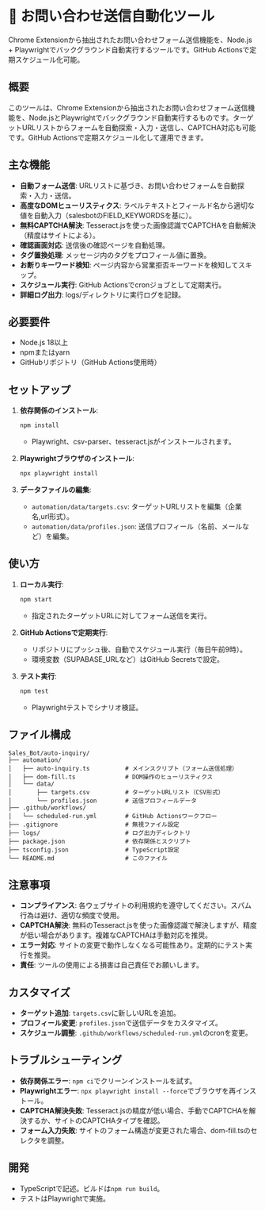 # 🚀 お問い合わせ送信自動化ツール

Chrome Extensionから抽出されたお問い合わせフォーム送信機能を、Node.js + Playwrightでバックグラウンド自動実行するツールです。GitHub Actionsで定期スケジュール化可能。

## 概要

このツールは、Chrome Extensionから抽出されたお問い合わせフォーム送信機能を、Node.jsとPlaywrightでバックグラウンド自動実行するものです。ターゲットURLリストからフォームを自動探索・入力・送信し、CAPTCHA対応も可能です。GitHub Actionsで定期スケジュール化して運用できます。

## 主な機能

- **自動フォーム送信**: URLリストに基づき、お問い合わせフォームを自動探索・入力・送信。
- **高度なDOMヒューリスティクス**: ラベルテキストとフィールド名から適切な値を自動入力（salesbotのFIELD_KEYWORDSを基に）。
- **無料CAPTCHA解決**: Tesseract.jsを使った画像認識でCAPTCHAを自動解決（精度はサイトによる）。
- **確認画面対応**: 送信後の確認ページを自動処理。
- **タグ置換処理**: メッセージ内のタグをプロフィール値に置換。
- **お断りキーワード検知**: ページ内容から営業拒否キーワードを検知してスキップ。
- **スケジュール実行**: GitHub Actionsでcronジョブとして定期実行。
- **詳細ログ出力**: logs/ディレクトリに実行ログを記録。

## 必要要件

- Node.js 18以上
- npmまたはyarn
- GitHubリポジトリ（GitHub Actions使用時）

## セットアップ

1. **依存関係のインストール**:
   ```bash
   npm install
   ```
   - Playwright、csv-parser、tesseract.jsがインストールされます。

2. **Playwrightブラウザのインストール**:
   ```bash
   npx playwright install
   ```

3. **データファイルの編集**:
   - `automation/data/targets.csv`: ターゲットURLリストを編集（企業名,url形式）。
   - `automation/data/profiles.json`: 送信プロフィール（名前、メールなど）を編集。

## 使い方

1. **ローカル実行**:
   ```bash
   npm start
   ```
   - 指定されたターゲットURLに対してフォーム送信を実行。

2. **GitHub Actionsで定期実行**:
   - リポジトリにプッシュ後、自動でスケジュール実行（毎日午前9時）。
   - 環境変数（SUPABASE_URLなど）はGitHub Secretsで設定。

3. **テスト実行**:
   ```bash
   npm test
   ```
   - Playwrightテストでシナリオ検証。

## ファイル構成

```
Sales_Bot/auto-inquiry/
├── automation/
│   ├── auto-inquiry.ts          # メインスクリプト（フォーム送信処理）
│   ├── dom-fill.ts              # DOM操作のヒューリスティクス
│   └── data/
│       ├── targets.csv          # ターゲットURLリスト（CSV形式）
│       └── profiles.json        # 送信プロフィールデータ
├── .github/workflows/
│   └── scheduled-run.yml        # GitHub Actionsワークフロー
├── .gitignore                   # 無視ファイル設定
├── logs/                        # ログ出力ディレクトリ
├── package.json                 # 依存関係とスクリプト
├── tsconfig.json                # TypeScript設定
└── README.md                    # このファイル
```

## 注意事項

- **コンプライアンス**: 各ウェブサイトの利用規約を遵守してください。スパム行為は避け、適切な頻度で使用。
- **CAPTCHA解決**: 無料のTesseract.jsを使った画像認識で解決しますが、精度が低い場合があります。複雑なCAPTCHAは手動対応を推奨。
- **エラー対応**: サイトの変更で動作しなくなる可能性あり。定期的にテスト実行を推奨。
- **責任**: ツールの使用による損害は自己責任でお願いします。

## カスタマイズ

- **ターゲット追加**: `targets.csv`に新しいURLを追加。
- **プロフィール変更**: `profiles.json`で送信データをカスタマイズ。
- **スケジュール調整**: `.github/workflows/scheduled-run.yml`のcronを変更。

## トラブルシューティング

- **依存関係エラー**: `npm ci`でクリーンインストールを試す。
- **Playwrightエラー**: `npx playwright install --force`でブラウザを再インストール。
- **CAPTCHA解決失敗**: Tesseract.jsの精度が低い場合、手動でCAPTCHAを解決するか、サイトのCAPTCHAタイプを確認。
- **フォーム入力失敗**: サイトのフォーム構造が変更された場合、dom-fill.tsのセレクタを調整。

## 開発

- TypeScriptで記述。ビルドは`npm run build`。
- テストはPlaywrightで実施。